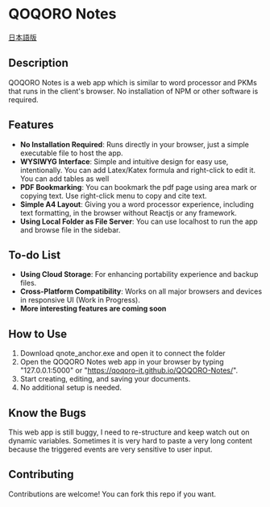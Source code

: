 # QOQORO Notes

[日本語版](README.md)

## Description

QOQORO Notes is a web app which is similar to word processor and PKMs that runs in the client's browser. No installation of NPM or other software is required.

## Features

- **No Installation Required**: Runs directly in your browser, just a simple executable file to host the app.
- **WYSIWYG Interface**: Simple and intuitive design for easy use, intentionally. You can add Latex/Katex formula and right-click to edit it. You can add tables as well
- **PDF Bookmarking**: You can bookmark the pdf page using area mark or copying text. Use right-click menu to copy and cite text.
- **Simple A4 Layout**: Giving you a word processor experience, including text formatting, in the browser without Reactjs or any framework.
- **Using Local Folder as File Server**: You can use localhost to run the app and browse file in the sidebar.

## To-do List

- **Using Cloud Storage**: For enhancing portability experience and backup files.
- **Cross-Platform Compatibility**: Works on all major browsers and devices in responsive UI (Work in Progress).
- **More interesting features are coming soon**

## How to Use

1. Download qnote_anchor.exe and open it to connect the folder
2. Open the QOQORO Notes web app in your browser by typing "127.0.0.1:5000" or "https://qoqoro-it.github.io/QOQORO-Notes/".
3. Start creating, editing, and saving your documents.
4. No additional setup is needed.

## Know the Bugs
This web app is still buggy, I need to re-structure and keep watch out on dynamic variables. Sometimes it is very hard to paste a very long content because the triggered events are very sensitive to user input.

## Contributing

Contributions are welcome! You can fork this repo if you want.